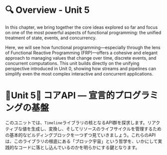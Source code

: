 # 🔍 Overview - Unit 5

In this chapter, we bring together the core ideas explored so far and focus on one of the most powerful aspects of functional programming: the unified treatment of state, events, and concurrency.

Here, we will see how functional programming—especially through the lens of Functional Reactive Programming (FRP)—offers a cohesive and elegant approach to managing values that change over time, discrete events, and concurrent computations. This unit builds directly on the unifying perspective introduced in Unit 0, showing how streams and pipelines can simplify even the most complex interactive and concurrent applications.

# 🔷Unit 5🔷 コアAPI — 宣言的プログラミングの基盤

このユニットでは、`Timeline`ライブラリの核となるAPI群を探求します。リアクティブな値を生成し、変換し、そしてリソースのライフサイクルを管理するための基本的なビルディングブロックを一つずつ見ていきましょう。これらのAPIは、このライブラリの根底にある「ブロック宇宙」という哲学を、いかにして実践的なコードに落とし込んでいるのかを明らかにする鍵となります。